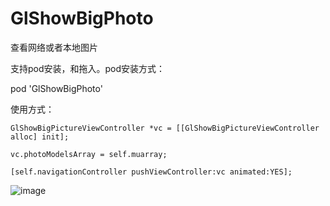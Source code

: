 # GlShowBigPhoto
查看网络或者本地图片

支持pod安装，和拖入。pod安装方式：

pod 'GlShowBigPhoto'

使用方式：


    GlShowBigPictureViewController *vc = [[GlShowBigPictureViewController alloc] init];

    vc.photoModelsArray = self.muarray;
    
    [self.navigationController pushViewController:vc animated:YES];
    
    

![image](https://github.com/gleeeli/GlShowBigPhoto/blob/master/QQ20181211-182829-HD.gif)
